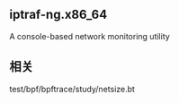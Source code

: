 iptraf-ng.x86_64 
---------------------
A console-based network monitoring utility

相关 
---------------------
test/bpf/bpftrace/study/netsize.bt
